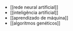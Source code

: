 ---
---

- [[rede neural artificial]]
- [[inteligência artificial]]
- [[aprendizado de máquina]]
- [[algoritmos genéticos]]